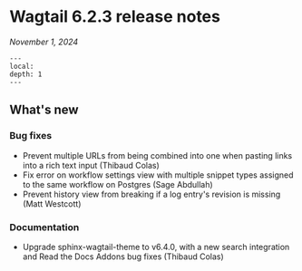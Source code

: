 # Wagtail 6.2.3 release notes

_November 1, 2024_

```{contents}
---
local:
depth: 1
---
```

## What's new


### Bug fixes

 * Prevent multiple URLs from being combined into one when pasting links into a rich text input (Thibaud Colas)
 * Fix error on workflow settings view with multiple snippet types assigned to the same workflow on Postgres (Sage Abdullah)
 * Prevent history view from breaking if a log entry's revision is missing (Matt Westcott)


### Documentation

 * Upgrade sphinx-wagtail-theme to v6.4.0, with a new search integration and Read the Docs Addons bug fixes (Thibaud Colas)
